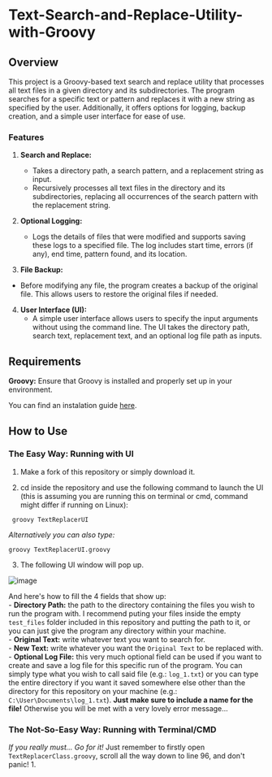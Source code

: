 # Text-Search-and-Replace-Utility-with-Groovy  

## Overview  

This project is a Groovy-based text search and replace utility that processes all text files in a given directory and its subdirectories. The program searches for a specific text or pattern and replaces it with a new string as specified by the user. Additionally, it offers options for logging, backup creation, and a simple user interface for ease of use.  

### Features  

1. **Search and Replace:**
    - Takes a directory path, a search pattern, and a replacement string as input.
    - Recursively processes all text files in the directory and its subdirectories, replacing all occurrences of the search pattern with the replacement string.

2. **Optional Logging:**
    - Logs the details of files that were modified and supports saving these logs to a specified file. The log includes start time, errors (if any), end time, pattern found, and its location.
  
3. **File Backup:**
  - Before modifying any file, the program creates a backup of the original file. This allows users to restore the original files if needed.

4. **User Interface (UI):**
    - A simple user interface allows users to specify the input arguments without using the command line. The UI takes the directory path, search text, replacement text, and an optional log file path as inputs.
  
## Requirements  

**Groovy:** Ensure that Groovy is installed and properly set up in your environment.  

You can find an instalation guide [here](https://groovy-lang.org/install.html).

## How to Use  

### The Easy Way: Running with UI    

1. Make a fork of this repository or simply download it.

2. cd inside the repository and use the following command to launch the UI (this is assuming you are running this on terminal or cmd, command might differ if running on Linux):

``` groovy TextReplacerUI``` 

_Alternatively you can also type:_

``` groovy TextReplacerUI.groovy ```

3. The following UI window will pop up.

![image](https://github.com/user-attachments/assets/71fa088f-5741-4a78-b031-fbaf49012e26)

And here's how to fill the 4 fields that show up:  
    - **Directory Path:** the path to the directory containing the files you wish to run the program with. I recommend puting your files inside the empty ``` test_files ``` folder included in this repository and putting the path to it, or you can just give the program any directory within your machine.  
    - **Original Text:** write whatever text you want to search for.  
    - **New Text:** write whatever you want the ``` Original Text ``` to be replaced with.     
    - **Optional Log File:** this very much optional field can be used if you want to create and save a log file for this specific run of the program. You can simply type what you wish to call said file (e.g.: ``` log_1.txt ```) or you can type the entire directory if you want it saved somewhere else other than the directory for this repository on your machine (e.g.: ``` C:\User\Documents\log_1.txt ```). **Just make sure to include a name for the file!** Otherwise you will be met with a very lovely error message... 

### The Not-So-Easy Way: Running with Terminal/CMD

_If you really must... Go for it!_ Just remember to firstly open ``` TextReplacerClass.groovy ```, scroll all the way down to line 96, and don't panic!
1. 
